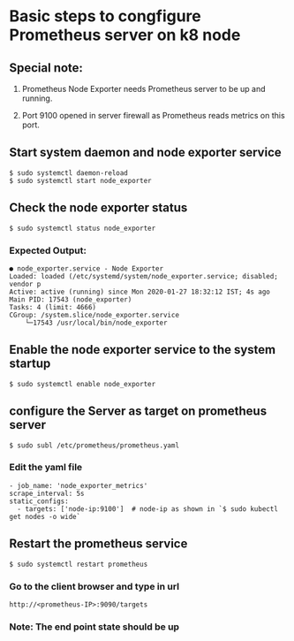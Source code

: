 # Basic steps to congfigure Prometheus server on k8 node

## Special note:

1. Prometheus Node Exporter needs Prometheus server to be up and running.

2. Port 9100 opened in server firewall as Prometheus reads metrics on this port.

## Start system daemon and node exporter service

	$ sudo systemctl daemon-reload
	$ sudo systemctl start node_exporter

## Check the node exporter status

	$ sudo systemctl status node_exporter

### Expected Output:

	● node_exporter.service - Node Exporter
	Loaded: loaded (/etc/systemd/system/node_exporter.service; disabled; vendor p
	Active: active (running) since Mon 2020-01-27 18:32:12 IST; 4s ago
	Main PID: 17543 (node_exporter)
    Tasks: 4 (limit: 4666)
	CGroup: /system.slice/node_exporter.service
       	└─17543 /usr/local/bin/node_exporter

## Enable the node exporter service to the system startup

	$ sudo systemctl enable node_exporter

## configure the Server as target on prometheus server

	$ sudo subl /etc/prometheus/prometheus.yaml

### Edit the yaml file

	- job_name: 'node_exporter_metrics'
    scrape_interval: 5s
    static_configs:
      - targets: ['node-ip:9100']  # node-ip as shown in `$ sudo kubectl get nodes -o wide`

## Restart the prometheus service

	$ sudo systemctl restart prometheus


### Go to the client browser and type in url

	http://<prometheus-IP>:9090/targets

### Note: The end point state should be up 